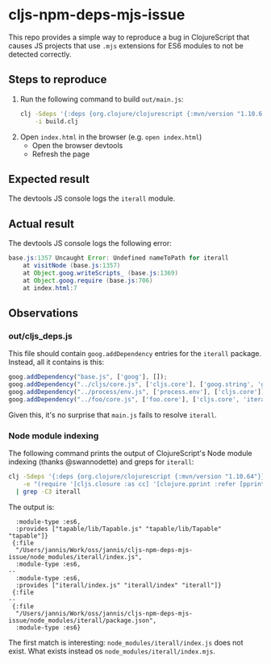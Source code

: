 # cljs-npm-deps-mjs-issue

This repo provides a simple way to reproduce a bug in ClojureScript
that causes JS projects that use `.mjs` extensions for ES6 modules
to not be detected correctly.

## Steps to reproduce

1. Run the following command to build `out/main.js`:
   ```sh
   clj -Sdeps '{:deps {org.clojure/clojurescript {:mvn/version "1.10.64"}}}' \
       -i build.clj
   ```
2. Open `index.html` in the browser (e.g. `open index.html`)
   * Open the browser devtools
   * Refresh the page

## Expected result

The devtools JS console logs the `iterall` module.

## Actual result

The devtools JS console logs the following error:

```java
base.js:1357 Uncaught Error: Undefined nameToPath for iterall
    at visitNode (base.js:1357)
    at Object.goog.writeScripts_ (base.js:1369)
    at Object.goog.require (base.js:706)
    at index.html:7
```

## Observations

### out/cljs_deps.js

This file should contain `goog.addDependency` entries for the `iterall` package.
Instead, all it contains is this:

```js
goog.addDependency("base.js", ['goog'], []);
goog.addDependency("../cljs/core.js", ['cljs.core'], ['goog.string', 'goog.Uri', 'goog.object', 'goog.math.Integer', 'goog.string.StringBuffer', 'goog.array', 'goog.math.Long']);
goog.addDependency("../process/env.js", ['process.env'], ['cljs.core']);
goog.addDependency("../foo/core.js", ['foo.core'], ['cljs.core', 'iterall']);
```

Given this, it's no surprise that `main.js` fails to resolve `iterall`.

### Node module indexing

The following command prints the output of ClojureScript's Node module indexing
(thanks @swannodette) and greps for `iterall`:
```sh
clj -Sdeps '{:deps {org.clojure/clojurescript {:mvn/version "1.10.64"}}}' \
    -e "(require '[cljs.closure :as cc] '[clojure.pprint :refer [pprint]]) (pprint (cc/index-node-modules-dir))" \
  | grep -C3 iterall
```

The output is:
```
  :module-type :es6,
  :provides ["tapable/lib/Tapable.js" "tapable/lib/Tapable" "tapable"]}
 {:file
  "/Users/jannis/Work/oss/jannis/cljs-npm-deps-mjs-issue/node_modules/iterall/index.js",
  :module-type :es6,
--
  :module-type :es6,
  :provides ["iterall/index.js" "iterall/index" "iterall"]}
 {:file
--
 {:file
  "/Users/jannis/Work/oss/jannis/cljs-npm-deps-mjs-issue/node_modules/iterall/package.json",
  :module-type :es6}
  ```

The first match is interesting: `node_modules/iterall/index.js` does not exist.
What exists instead os `node_modules/iterall/index.mjs`.
